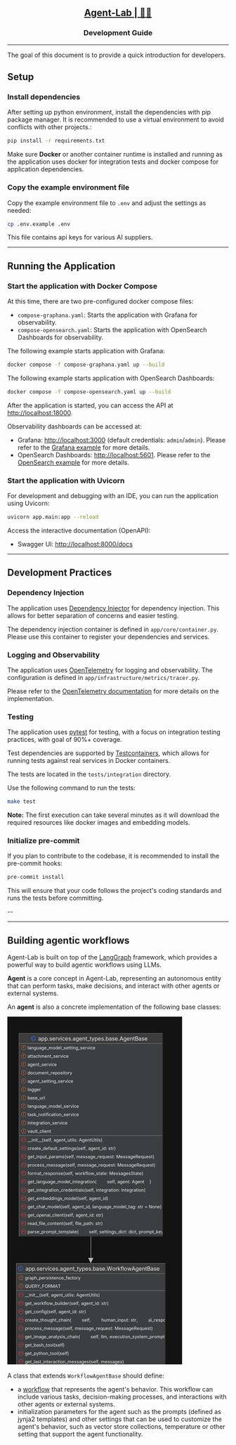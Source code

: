 <h2 align="center"><a href="https://github.com/bsantanna/agent-lab">Agent-Lab | 🤖🧪</a></h2>
<h3 align="center">Development Guide</h3>

---

The goal of this document is to provide a quick introduction for developers.

## Setup

### Install dependencies

After setting up python environment, install the dependencies with pip package manager. It is recommended to use a virtual environment to avoid conflicts with other projects.:

```bash
pip install -r requirements.txt
```

Make sure **Docker** or another container runtime is installed and running as the application uses docker for integration tests and docker compose for application dependencies.

### Copy the example environment file
Copy the example environment file to `.env` and adjust the settings as needed:

```bash
cp .env.example .env
```

This file contains api keys for various AI suppliers.

---

## Running the Application

### Start the application with Docker Compose

At this time, there are two pre-configured docker compose files:

- `compose-graphana.yaml`: Starts the application with Grafana for observability.
- `compose-opensearch.yaml`: Starts the application with OpenSearch Dashboards for observability.

The following example starts application with Grafana:

```bash
docker compose -f compose-graphana.yaml up --build
```

The following example starts application with OpenSearch Dashboards:

```bash
docker compose -f compose-opensearch.yaml up --build
```

After the application is started, you can access the API at [http://localhost:18000](http://localhost:18000).

Observability dashboards can be accessed at:
- Grafana: [http://localhost:3000](http://localhost:3000) (default credentials: `admin`/`admin`). Please refer to the [Grafana example](doc/otel/GRAFANA.md) for more details.
- OpenSearch Dashboards: [http://localhost:5601](http://localhost:5601). Please refer to the [OpenSearch example](doc/otel/OPENSEARCH.md) for more details.

### Start the application with Uvicorn

For development and debugging with an IDE, you can run the application using Uvicorn:

```bash
uvicorn app.main:app --reload
```

Access the interactive documentation (OpenAPI):

- Swagger UI: [http://localhost:8000/docs](http://127.0.0.1:8000/docs)

---

## Development Practices

### Dependency Injection

The application uses [Dependency Injector](https://python-dependency-injector.ets-labs.org/) for dependency injection. This allows for better separation of concerns and easier testing.

The dependency injection container is defined in `app/core/container.py`. Please use this container to register your dependencies and services.


### Logging and Observability

The application uses [OpenTelemetry](https://opentelemetry.io/) for logging and observability. The configuration is defined in `app/infrastructure/metrics/tracer.py`.

Please refer to the [OpenTelemetry documentation](doc/OTEL.md) for more details on the implementation.


### Testing

The application uses [pytest](https://docs.pytest.org/en/stable/) for testing, with a focus on integration testing practices, with goal of 90%+ coverage.

Test dependencies are supported by [Testcontainers](https://testcontainers-python.readthedocs.io/en/latest/), which allows for running tests against real services in Docker containers.

The tests are located in the `tests/integration` directory.

Use the following command to run the tests:

```bash
make test
```

**Note:** The first execution can take several minutes as it will download the required resources like docker images and embedding models.

### Initialize pre-commit

If you plan to contribute to the codebase, it is recommended to install the pre-commit hooks:

```bash
pre-commit install
```

This will ensure that your code follows the project's coding standards and runs the tests before committing.

--

---

## Building agentic workflows

Agent-Lab is built on top of the [LangGraph](https://www.langchain.com) framework, which provides a powerful way to build agentic workflows using LLMs.

**Agent** is a core concept in Agent-Lab, representing an autonomous entity that can perform tasks, make decisions, and interact with other agents or external systems.

An **agent** is also a concrete implementation of the following base classes:

![Agent-Lab Base Classes](doc/agent_base_classes_web.png)

A class that extends `WorkflowAgentBase` should define:
- a [workflow](https://langchain-ai.github.io/langgraph/how-tos/graph-api/) that represents the agent's behavior. This workflow can include various tasks, decision-making processes, and interactions with other agents or external systems.
- initialization parameters for the agent such as the prompts (defined as jynja2 templates) and other settings that can be used to customize the agent's behavior, such as vector store collections, temperature or other setting that support the agent functionality.

